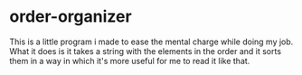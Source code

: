 # order-organizer
This is a little program i made to ease the mental charge while doing my job. What it does is it takes a string with the elements in the order and it sorts them in a way in which it's more useful for me to read it like that.
